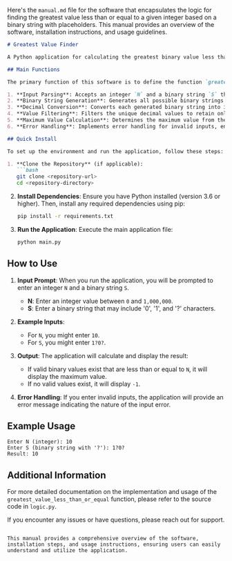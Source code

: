 Here's the `manual.md` file for the software that encapsulates the logic for finding the greatest value less than or equal to a given integer based on a binary string with placeholders. This manual provides an overview of the software, installation instructions, and usage guidelines.

```markdown
# Greatest Value Finder

A Python application for calculating the greatest binary value less than or equal to a specified integer based on a binary string with placeholders.

## Main Functions

The primary function of this software is to define the function `greatest_value_less_than_or_equal(N: int, S: str) -> int`. This function performs the following tasks:

1. **Input Parsing**: Accepts an integer `N` and a binary string `S` that may contain '?' characters.
2. **Binary String Generation**: Generates all possible binary strings by replacing '?' in `S` with '0' or '1'.
3. **Decimal Conversion**: Converts each generated binary string into its decimal integer representation.
4. **Value Filtering**: Filters the unique decimal values to retain only those that are less than or equal to `N`.
5. **Maximum Value Calculation**: Determines the maximum value from the filtered set and returns it. If no valid values exist, it returns `-1`.
6. **Error Handling**: Implements error handling for invalid inputs, ensuring `N` is within the specified range and `S` contains only valid characters.

## Quick Install

To set up the environment and run the application, follow these steps:

1. **Clone the Repository** (if applicable):
   ```bash
   git clone <repository-url>
   cd <repository-directory>
   ```

2. **Install Dependencies**:
   Ensure you have Python installed (version 3.6 or higher). Then, install any required dependencies using pip:
   ```bash
   pip install -r requirements.txt
   ```

3. **Run the Application**:
   Execute the main application file:
   ```bash
   python main.py
   ```

## How to Use

1. **Input Prompt**: When you run the application, you will be prompted to enter an integer `N` and a binary string `S`.
   - **N**: Enter an integer value between `0` and `1,000,000`.
   - **S**: Enter a binary string that may include '0', '1', and '?' characters.

2. **Example Inputs**:
   - For `N`, you might enter `10`.
   - For `S`, you might enter `1?0?`.

3. **Output**: The application will calculate and display the result:
   - If valid binary values exist that are less than or equal to `N`, it will display the maximum value.
   - If no valid values exist, it will display `-1`.

4. **Error Handling**: If you enter invalid inputs, the application will provide an error message indicating the nature of the input error.

## Example Usage

```plaintext
Enter N (integer): 10
Enter S (binary string with '?'): 1?0?
Result: 10
```

## Additional Information

For more detailed documentation on the implementation and usage of the `greatest_value_less_than_or_equal` function, please refer to the source code in `logic.py`.

If you encounter any issues or have questions, please reach out for support.

```

This manual provides a comprehensive overview of the software, installation steps, and usage instructions, ensuring users can easily understand and utilize the application.